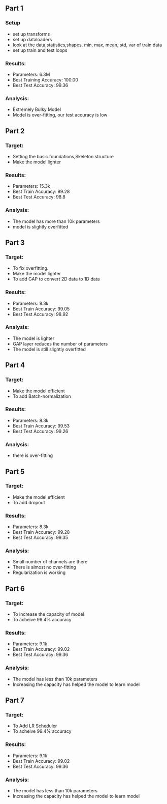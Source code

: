 ## Part 1
### Setup
* set up transforms
* set up dataloaders
* look at the data,statistics,shapes, min, max, mean, std, var of train data
* set up train and test loops

### Results:
* Parameters: 6.3M
* Best Training Accuracy: 100.00
* Best Test Accuracy: 99.36



### Analysis:
* Extremely Bulky Model 
* Model is over-fitting, our test accuracy is low

## Part 2
### Target:

* Setting the basic foundations,Skeleton structure
* Make the model lighter 

### Results:

* Parameters: 15.3k
* Best Train Accuracy: 99.28
* Best Test Accuracy: 98.8

### Analysis:

* The model has more than 10k parameters
* model is slightly overfitted

## Part 3
### Target:

* To fix overfitting.
* Make the model lighter 
* To add GAP to convert 2D data to 1D data

### Results:

* Parameters: 8.3k
* Best Train Accuracy: 99.05
* Best Test Accuracy: 98.92

### Analysis:

* The model is lighter
* GAP layer reduces the number of parameters
* The model is still slightly overfitted

## Part 4
### Target:

* Make the model efficient
* To add Batch-normalization 

### Results:

* Parameters: 8.3k
* Best Train Accuracy: 99.53
* Best Test Accuracy: 99.26

### Analysis:
* there is over-fitting


## Part 5
### Target:

* Make the model efficient
* To add dropout

### Results:

* Parameters: 8.3k
* Best Train Accuracy: 99.28
* Best Test Accuracy: 99.35

### Analysis:
* Small number of channels are there
* There is almost no over-fitting
* Regularization is working



## Part 6
### Target:

* To increase the capacity of model
* To acheive 99.4% accuracy

### Results:

* Parameters: 9.1k
* Best Train Accuracy: 99.02
* Best Test Accuracy: 99.36

### Analysis:
* The model has less than 10k parameters
* Increasing the capacity has helped the model to learn model

## Part 7
### Target:

* To Add LR Scheduler
* To acheive 99.4% accuracy

### Results:

* Parameters: 9.1k
* Best Train Accuracy: 99.02
* Best Test Accuracy: 99.36

### Analysis:
* The model has less than 10k parameters
* Increasing the capacity has helped the model to learn model


